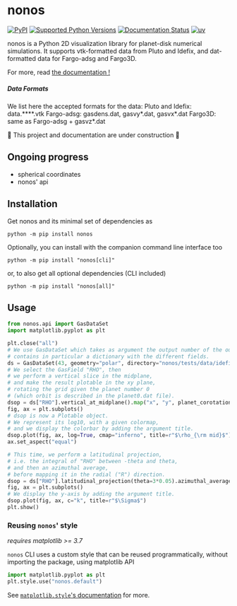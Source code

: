 # nonos
[![PyPI](https://img.shields.io/pypi/v/nonos.svg?logo=pypi&logoColor=white&label=PyPI)](https://pypi.org/project/nonos/)
[![Supported Python Versions](https://img.shields.io/pypi/pyversions/nonos)](https://pypi.org/project/nonos/)
[![Documentation Status](https://readthedocs.org/projects/nonos/badge/?version=latest)](https://nonos.readthedocs.io/en/latest/?badge=latest)
[![uv](https://img.shields.io/endpoint?url=https://raw.githubusercontent.com/astral-sh/uv/main/assets/badge/v0.json)](https://github.com/astral-sh/uv)

nonos is a Python 2D visualization library for planet-disk numerical simulations.
It supports vtk-formatted data from Pluto and Idefix, and dat-formatted data for Fargo-adsg and Fargo3D.

For more, read [the documentation !](https://nonos.readthedocs.io/en/latest/?badge=latest)

##### Data Formats
We list here the accepted formats for the data:
Pluto and Idefix: data.\*\*\*\*.vtk
Fargo-adsg: gasdens.dat, gasvy\*.dat, gasvx\*.dat
Fargo3D: same as Fargo-adsg + gasvz\*.dat

:construction: This project and documentation are under construction :construction:
## Ongoing progress

* spherical coordinates
* nonos' api

## Installation

Get nonos and its minimal set of dependencies as

```shell
python -m pip install nonos
```

Optionally, you can install with the companion command line interface too
```shell
python -m pip install "nonos[cli]"
```

or, to also get all optional dependencies (CLI included)
```shell
python -m pip install "nonos[all]"
```

## Usage

```python
from nonos.api import GasDataSet
import matplotlib.pyplot as plt

plt.close("all")
# We use GasDataSet which takes as argument the output number of the output file given by idefix/pluto/fargo
# contains in particular a dictionary with the different fields.
ds = GasDataSet(43, geometry="polar", directory="nonos/tests/data/idefix_planet3d")
# We select the GasField "RHO", then
# we perform a vertical slice in the midplane,
# and make the result plotable in the xy plane,
# rotating the grid given the planet number 0
# (which orbit is described in the planet0.dat file).
dsop = ds["RHO"].vertical_at_midplane().map("x", "y", planet_corotation=0)
fig, ax = plt.subplots()
# dsop is now a Plotable object.
# We represent its log10, with a given colormap,
# and we display the colorbar by adding the argument title.
dsop.plot(fig, ax, log=True, cmap="inferno", title=r"$\rho_{\rm mid}$")
ax.set_aspect("equal")

# This time, we perform a latitudinal projection,
# i.e. the integral of "RHO" between -theta and theta,
# and then an azimuthal average,
# before mapping it in the radial ("R") direction.
dsop = ds["RHO"].latitudinal_projection(theta=3*0.05).azimuthal_average().map("R")
fig, ax = plt.subplots()
# We display the y-axis by adding the argument title.
dsop.plot(fig, ax, c="k", title=r"$\Sigma$")
plt.show()
```


### Reusing `nonos`' style
*requires matplotlib >= 3.7*

`nonos` CLI uses a custom style that can be reused programmatically, without
importing the package, using matplotlib API
```python
import matplotlib.pyplot as plt
plt.style.use("nonos.default")
```

See [`matplotlib.style`'s documentation](https://matplotlib.org/stable/api/style_api.html) for more.

